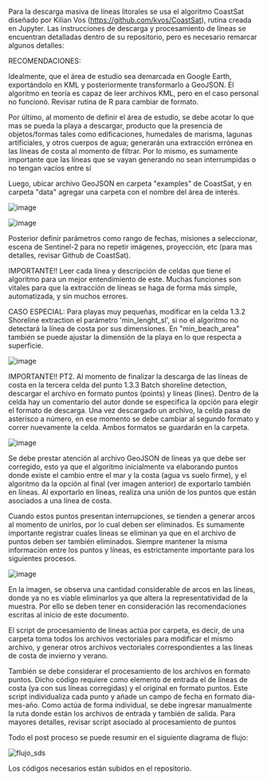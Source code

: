 Para la descarga masiva de líneas litorales se usa el algoritmo CoastSat diseñado por Kilian Vos (https://github.com/kvos/CoastSat), rutina creada en Jupyter. Las instrucciones de descarga y procesamiento de líneas se encuentran detalladas dentro de su repositorio, pero es necesario remarcar algunos detalles:

RECOMENDACIONES:

Idealmente, que el área de estudio sea demarcada en Google Earth, exportándolo en KML y posteriormente transformarlo a GeoJSON. El algoritmo en teoría es capaz de leer archivos KML, pero en el caso personal no funcionó. Revisar rutina de R para cambiar de formato.

Por último, al momento de definir el área de estudio, se debe acotar lo que mas se pueda la playa a descargar, producto que la presencia de objetos/formas tales como edificaciones, humedales de marisma, lagunas artificiales, y otros cuerpos de agua; generarán una extracción errónea en las líneas de costa al momento de filtrar. Por lo mismo, es sumamente importante que las líneas que se vayan generando no sean interrumpidas o no tengan vacíos entre sí

Luego, ubicar archivo GeoJSON en carpeta "examples" de CoastSat, y en carpeta "data" agregar una carpeta con el nombre del área de interés.

![image](https://github.com/MONCOSTA/shorelineprocessing/assets/166852064/e936abbb-a197-45ed-96a3-c7129e748fc6)

![image](https://github.com/MONCOSTA/shorelineprocessing/assets/166852064/9fab77b2-ab00-43d8-836a-8e00a31217a7)



Posterior definir parámetros como rango de fechas, misiones a seleccionar, escena de Sentinel-2 para no repetir imágenes, proyección, etc (para mas detalles, revisar Github de CoastSat).

IMPORTANTE!! Leer cada línea y descripción de celdas que tiene el algoritmo para un mejor entendimiento de este. Muchas funciones son vitales para que la extracción de líneas se haga de forma más simple, automatizada, y sin muchos errores.

CASO ESPECIAL: Para playas muy pequeñas, modificar en la celda 1.3.2 Shoreline extraction el parámetro 'min_lenght_sl', si no el algoritmo no detectará la línea de costa por sus dimensiones. En "min_beach_area" también se puede ajustar la dimensión de la playa en lo que respecta a superficie.

![image](https://github.com/MONCOSTA/shorelineprocessing/assets/166852064/e14dcdc3-39ce-4217-9a00-1759afdbc1bc)



IMPORTANTE!! PT2. Al momento de finalizar la descarga de las líneas de costa en la tercera celda del punto 1.3.3 Batch shoreline detection, descargar el archivo en formato puntos (points) y líneas (lines). Dentro de la celda hay un comentario del autor donde se especifica la opción para elegir el formato de descarga. Una vez descargado un archivo, la celda pasa de asterisco a número, en ese momento se debe cambiar al segundo formato y correr nuevamente la celda. Ambos formatos se guardarán en la carpeta.

![image](https://github.com/MONCOSTA/shorelineprocessing/assets/166852064/0946e8a6-42e3-4fc3-bdb6-79677a580b12)


Se debe prestar atención al archivo GeoJSON de líneas ya que debe ser corregido, esto ya que el algoritmo inicialmente va elaborando puntos donde existe el cambio entre el mar y la costa (agua vs suelo firme), y el algoritmo da la opción al final (ver imagen anterior) de exportarlo también en líneas. Al exportarlo en líneas, realiza una unión de los puntos que están asociados a una línea de costa.

Cuando estos puntos presentan interrupciones, se tienden a generar arcos al momento de unirlos, por lo cual deben ser eliminados. Es sumamente importante registrar cuales líneas se eliminan ya que en el archivo de puntos deben ser también eliminados. Siempre mantener la misma información entre los puntos y líneas, es estrictamente importante para los siguientes procesos.

![image](https://github.com/MONCOSTA/shorelineprocessing/assets/166852064/1d0eac95-e389-42f8-a044-05114b41f993)

En la imagen, se observa una cantidad considerable de arcos en las líneas, donde ya no es viable eliminarlos ya que altera la representatividad de la muestra. Por ello se deben tener en consideración las recomendaciones escritas al inicio de este documento.

El script de procesamiento de lineas actúa por carpeta, es decir, de una carpeta toma todos los archivos vectoriales para modificar el mismo archivo, y generar otros archivos vectoriales correspondientes a las lineas de costa de invierno y verano.

También se debe considerar el procesamiento de los archivos en formato puntos. Dicho código requiere como elemento de entrada el de líneas de costa (ya con sus líneas corregidas) y el original en formato puntos. Este script individualiza cada punto y añade un campo de fecha en formato dia-mes-año.
Como actúa de forma individual, se debe ingresar manualmente la ruta donde están los archivos de entrada y también de salida. Para mayores detalles, revisar script asociado al procesamiento de puntos

Todo el post proceso se puede resumir en el siguiente diagrama de flujo:

![flujo_sds](https://github.com/MONCOSTA/shorelineprocessing/assets/166852064/ec7bd8fd-075c-449e-8020-9a1b70b9145e)


Los códigos necesarios están subidos en el repositorio.
